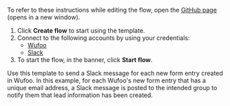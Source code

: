 To refer to these instructions while editing the flow, open the [GitHub page](https://github.com/ot4i/app-connect-templates/tree/main/resources/markdown/Send%20a%20Slack%20message%20for%20each%20new%20form%20entry%20created%20in%20Wufoo_instructions.md) (opens in a new window).

1. Click **Create flow** to start using the template.
2. Connect to the following accounts by using your credentials:
   - [Wufoo](https://www.ibm.com/docs/en/app-connect/containers_cd?topic=apps-wufoo)
   - [Slack](https://www.ibm.com/docs/en/app-connect/containers_cd?topic=apps-slack) 
3. To start the flow, in the banner, click **Start flow**.


Use this template to send a Slack message for each new form entry created in Wufoo. In this example, for each Wufoo's new form entry that has a unique email address, a Slack message is posted to the intended group to notify them that lead information has been created.


